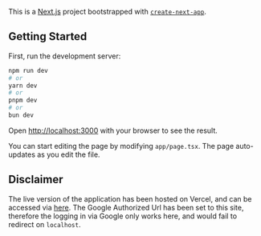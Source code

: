 This is a [Next.js](https://nextjs.org) project bootstrapped with [`create-next-app`](https://nextjs.org/docs/app/api-reference/cli/create-next-app).

## Getting Started

First, run the development server:

```bash
npm run dev
# or
yarn dev
# or
pnpm dev
# or
bun dev
```

Open [http://localhost:3000](http://localhost:3000) with your browser to see the result.

You can start editing the page by modifying `app/page.tsx`. The page auto-updates as you edit the file.

## Disclaimer
The live version of the application has been hosted on Vercel, and can be accessed via [here](https://zurich-next-assessment.vercel.app/). The Google Authorized Url has been set to this site, therefore the logging in via Google only works here, and would fail to redirect on `localhost`. 
